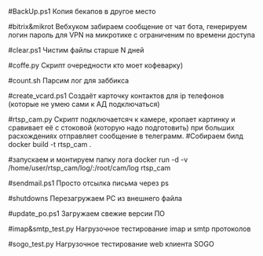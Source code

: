 #BackUp.ps1
Копия бекапов в другое место

#bitrix&mikrot
Вебхуком забираем сообщение от чат бота, генерируем логин пароль для VPN на микротике с ограниченим по времени доступа

#clear.ps1
Чистим файлы старше N дней

#coffe.py
Скрипт очередности кто моет кофеварку) 

#count.sh
Парсим лог для заббикса

#create_vcard.ps1
Создаёт карточку контактов для ip телефонов (которые не умею сами к АД подключаться)

#rtsp_cam.py
Скрипт подключаетсяч к камере, кропает картинку и сравивает её с стоковой (которую надо подготовить) при больших расхождениях отправляет сообщение в телеграмм.
  #Собираем билд
  docker build -t rtsp_cam .

  #запускаем и монтируем папку лога
  docker run -d -v /home/user/rtsp_cam/log/:/root/cam/log rtsp_cam
  
#sendmail.ps1
Просто отсылка письма через ps

#shutdowns
Перезагружаем PC из внешнего файла

#update_po.ps1
Загружаем свежие версии ПО

#imap&smtp_test.py
Нагрузочное тестирование imap и smtp протоколов

#sogo_test.py
Нагрузочное тестирование web клиента SOGO
